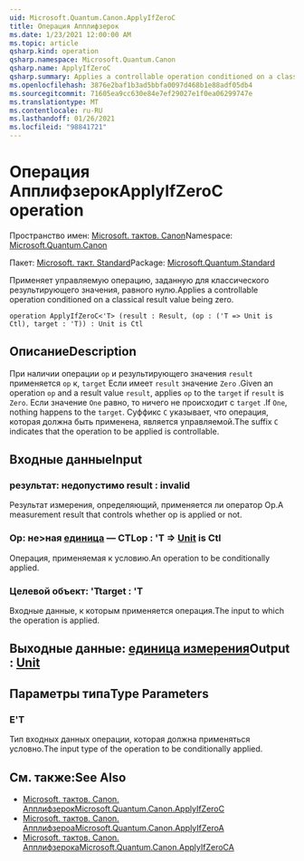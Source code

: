 ```yaml
---
uid: Microsoft.Quantum.Canon.ApplyIfZeroC
title: Операция Апплифзерок
ms.date: 1/23/2021 12:00:00 AM
ms.topic: article
qsharp.kind: operation
qsharp.namespace: Microsoft.Quantum.Canon
qsharp.name: ApplyIfZeroC
qsharp.summary: Applies a controllable operation conditioned on a classical result value being zero.
ms.openlocfilehash: 3876e2baf1b3ad5bbfa0097d468b1e88adf05db4
ms.sourcegitcommit: 71605ea9cc630e84e7ef29027e1f0ea06299747e
ms.translationtype: MT
ms.contentlocale: ru-RU
ms.lasthandoff: 01/26/2021
ms.locfileid: "98841721"
---
```

# <a name="applyifzeroc-operation"></a><span data-ttu-id="a171e-102">Операция Апплифзерок</span><span class="sxs-lookup"><span data-stu-id="a171e-102">ApplyIfZeroC operation</span></span>

<span data-ttu-id="a171e-103">Пространство имен: [Microsoft. тактов. Canon](xref:Microsoft.Quantum.Canon)</span><span class="sxs-lookup"><span data-stu-id="a171e-103">Namespace: [Microsoft.Quantum.Canon](xref:Microsoft.Quantum.Canon)</span></span>

<span data-ttu-id="a171e-104">Пакет: [Microsoft. такт. Standard](https://nuget.org/packages/Microsoft.Quantum.Standard)</span><span class="sxs-lookup"><span data-stu-id="a171e-104">Package: [Microsoft.Quantum.Standard](https://nuget.org/packages/Microsoft.Quantum.Standard)</span></span>


<span data-ttu-id="a171e-105">Применяет управляемую операцию, заданную для классического результирующего значения, равного нулю.</span><span class="sxs-lookup"><span data-stu-id="a171e-105">Applies a controllable operation conditioned on a classical result value being zero.</span></span>

```qsharp
operation ApplyIfZeroC<'T> (result : Result, (op : ('T => Unit is Ctl), target : 'T)) : Unit is Ctl
```


## <a name="description"></a><span data-ttu-id="a171e-106">Описание</span><span class="sxs-lookup"><span data-stu-id="a171e-106">Description</span></span>

<span data-ttu-id="a171e-107">При наличии операции `op` и результирующего значения `result` применяется `op` к, `target` Если имеет `result` значение `Zero` .</span><span class="sxs-lookup"><span data-stu-id="a171e-107">Given an operation `op` and a result value `result`, applies `op` to the `target` if `result` is `Zero`.</span></span> <span data-ttu-id="a171e-108">Если значение `One` равно, то ничего не происходит с `target` .</span><span class="sxs-lookup"><span data-stu-id="a171e-108">If `One`, nothing happens to the `target`.</span></span>
<span data-ttu-id="a171e-109">Суффикс `C` указывает, что операция, которая должна быть применена, является управляемой.</span><span class="sxs-lookup"><span data-stu-id="a171e-109">The suffix `C` indicates that the operation to be applied is controllable.</span></span>

## <a name="input"></a><span data-ttu-id="a171e-110">Входные данные</span><span class="sxs-lookup"><span data-stu-id="a171e-110">Input</span></span>

### <a name="result--__invalidresult__"></a><span data-ttu-id="a171e-111">результат: __недопустимо <Result>__</span><span class="sxs-lookup"><span data-stu-id="a171e-111">result : __invalid<Result>__</span></span>

<span data-ttu-id="a171e-112">Результат измерения, определяющий, применяется ли оператор Op.</span><span class="sxs-lookup"><span data-stu-id="a171e-112">A measurement result that controls whether op is applied or not.</span></span>


### <a name="op--t--unit--is-ctl"></a><span data-ttu-id="a171e-113">Op: не>ная [единица](xref:microsoft.quantum.lang-ref.unit)  — CTL</span><span class="sxs-lookup"><span data-stu-id="a171e-113">op : 'T => [Unit](xref:microsoft.quantum.lang-ref.unit)  is Ctl</span></span>

<span data-ttu-id="a171e-114">Операция, применяемая к условию.</span><span class="sxs-lookup"><span data-stu-id="a171e-114">An operation to be conditionally applied.</span></span>


### <a name="target--t"></a><span data-ttu-id="a171e-115">Целевой объект: 'T</span><span class="sxs-lookup"><span data-stu-id="a171e-115">target : 'T</span></span>

<span data-ttu-id="a171e-116">Входные данные, к которым применяется операция.</span><span class="sxs-lookup"><span data-stu-id="a171e-116">The input to which the operation is applied.</span></span>



## <a name="output--unit"></a><span data-ttu-id="a171e-117">Выходные данные: [единица измерения](xref:microsoft.quantum.lang-ref.unit)</span><span class="sxs-lookup"><span data-stu-id="a171e-117">Output : [Unit](xref:microsoft.quantum.lang-ref.unit)</span></span>



## <a name="type-parameters"></a><span data-ttu-id="a171e-118">Параметры типа</span><span class="sxs-lookup"><span data-stu-id="a171e-118">Type Parameters</span></span>

### <a name="t"></a><span data-ttu-id="a171e-119">Е</span><span class="sxs-lookup"><span data-stu-id="a171e-119">'T</span></span>

<span data-ttu-id="a171e-120">Тип входных данных операции, которая должна применяться условно.</span><span class="sxs-lookup"><span data-stu-id="a171e-120">The input type of the operation to be conditionally applied.</span></span>

## <a name="see-also"></a><span data-ttu-id="a171e-121">См. также:</span><span class="sxs-lookup"><span data-stu-id="a171e-121">See Also</span></span>

- [<span data-ttu-id="a171e-122">Microsoft. тактов. Canon. Апплифзерок</span><span class="sxs-lookup"><span data-stu-id="a171e-122">Microsoft.Quantum.Canon.ApplyIfZeroC</span></span>](xref:Microsoft.Quantum.Canon.ApplyIfZeroC)
- [<span data-ttu-id="a171e-123">Microsoft. тактов. Canon. Апплифзероа</span><span class="sxs-lookup"><span data-stu-id="a171e-123">Microsoft.Quantum.Canon.ApplyIfZeroA</span></span>](xref:Microsoft.Quantum.Canon.ApplyIfZeroA)
- [<span data-ttu-id="a171e-124">Microsoft. тактов. Canon. Апплифзерока</span><span class="sxs-lookup"><span data-stu-id="a171e-124">Microsoft.Quantum.Canon.ApplyIfZeroCA</span></span>](xref:Microsoft.Quantum.Canon.ApplyIfZeroCA)